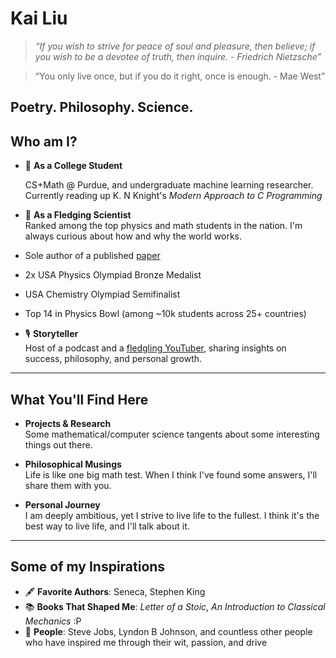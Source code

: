 # Kai Liu

> _“If you wish to strive for peace of soul and pleasure, then believe; if you wish to be a devotee of truth, then inquire. - Friedrich Nietzsche”_

> “You only live once, but if you do it right, once is enough. - Mae West”

Poetry. Philosophy. Science.
---

## Who am I?

- 🧠 **As a College Student**

    CS+Math @ Purdue, and undergraduate machine learning researcher. Currently reading up K. N Knight's _Modern Approach to C Programming_     
  

- 🌌 **As a Fledging Scientist**  
  Ranked among the top physics and math students in the nation. I'm always curious about how and why the world works. 
  
- Sole author of a published [paper](https://doi.org/10.1080/0025570X.2024.2401297) 
- 2x USA Physics Olympiad Bronze Medalist
- USA Chemistry Olympiad Semifinalist
- Top 14 in Physics Bowl (among ~10k students across 25+ countries) 

- 🎙️ **Storyteller**  
  Host of a podcast and a [fledgling YouTuber](https://www.youtube.com/@bitsofkai), sharing insights on success, philosophy, and personal growth.

---

## What You'll Find Here

- **Projects & Research**  
  Some mathematical/computer science tangents about some interesting things out there.

- **Philosophical Musings**  
  Life is like one big math test. When I think I've found some answers, I'll share them with you.

- **Personal Journey**  
  I am deeply ambitious, yet I strive to live life to the fullest. I think it's the best way to live life, and I'll talk about it.

---

## Some of my Inspirations

- 🖋️ **Favorite Authors**: Seneca, Stephen King
- 📚 **Books That Shaped Me**: _Letter of a Stoic_, _An Introduction to Classical Mechanics_ :P
- 🧬 **People**: Steve Jobs, Lyndon B Johnson, and countless other people who have inspired me through their wit, passion, and drive


